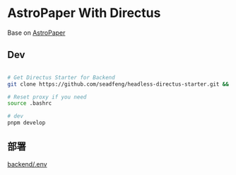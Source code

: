 # AstroPaper With Directus

Base on [AstroPaper](https://github.com/satnaing/astro-paper) 

## Dev

```bash

# Get Directus Starter for Backend
git clone https://github.com/seadfeng/headless-directus-starter.git && mv headless-directus-starter backend

# Reset proxy if you need
source .bashrc

# dev
pnpm develop

```


## 部署

[backend/.env](backend/.env) 
 